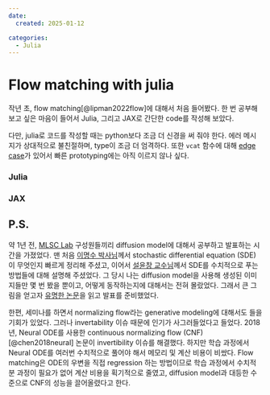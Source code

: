 ```yaml
---
date:
  created: 2025-01-12

categories:
  - Julia
---
```


# Flow matching with julia

작년 초, flow matching[@lipman2022flow]에 대해서 처음 들어봤다.
한 번 공부해보고 싶은 마음이 들어서 Julia, 그리고 JAX로 간단한 code를 작성해 보았다.

<!-- more -->

다만, julia로 코드를 작성할 때는 python보다 조금 더 신경을 써 줘야 한다.
에러 메시지가 상대적으로 불친절하며, type이 조금 더 엄격하다.
또한 `vcat` 함수에 대해 [edge case](https://github.com/EnzymeAD/Reactant.jl/issues/511)가 있어서 빠른 prototyping에는 아직 이르지 않나 싶다.

### Julia
<script src="https://gist.github.com/jaeminoh/9ed3b8542667c2d5956db71ad57dd2d5.js"></script>

### JAX
<script src="https://gist.github.com/jaeminoh/59c90a2af696b3a50d4edbda2e5b2714.js"></script>

## P.S.

약 1년 전, [MLSC Lab](https://youngjoonhong.com) 구성원들끼리 diffusion model에 대해서 공부하고 발표하는 시간을 가졌었다.
맨 처음 [이명수 박사님](https://sites.google.com/view/mslee2/)께서 stochastic differential equation (SDE)이 무엇인지 빠르게 정리해 주셨고, 이어서 [설윤창 교수님](https://sites.google.com/site/yunchangseol/)께서 SDE를 수치적으로 푸는 방법들에 대해 설명해 주셨었다.
그 당시 나는 diffusion model을 사용해 생성된 이미지들만 몇 번 봤을 뿐이고, 어떻게 동작하는지에 대해서는 전혀 몰랐었다.
그래서 큰 그림을 얻고자 [유명한 논문](https://arxiv.org/abs/2011.13456)을 읽고 발표를 준비했었다.

한편, 세미나를 하면서 normalizing flow라는 generative modeling에 대해서도 들을 기회가 있었다.
그러나 invertability 이슈 때문에 인기가 사그러들었다고 들었다.
2018년, Neural ODE를 사용한 continuous normalizing flow (CNF)[@chen2018neural] 논문이 invertibility 이슈를 해결했다.
하지만 학습 과정에서 Neural ODE를 여러번 수치적으로 풀어야 해서 메모리 및 계산 비용이 비쌌다.
Flow matching은 ODE의 우변을 직접 regression 하는 방법이므로 학습 과정에서 수치적분 과정이 필요가 없어 계산 비용을 획기적으로 줄였고, diffusion model과 대등한 수준으로 CNF의 성능을 끌어올렸다고 한다.